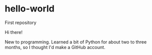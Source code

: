 # hello-world
First repository

Hi there!

New to programming. Learned a bit of Python for about two to three months, so I thought I'd make a GitHub account.
